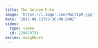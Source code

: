 ```yaml
---
title: The Golden Rule
image: 'https://i.imgur.com/MuLYIpM.jpg'
date: '2017-08-13T09:30:00.000Z'
video:
  type: vimeo
  id: 229479734
series: neighbors
---
```


